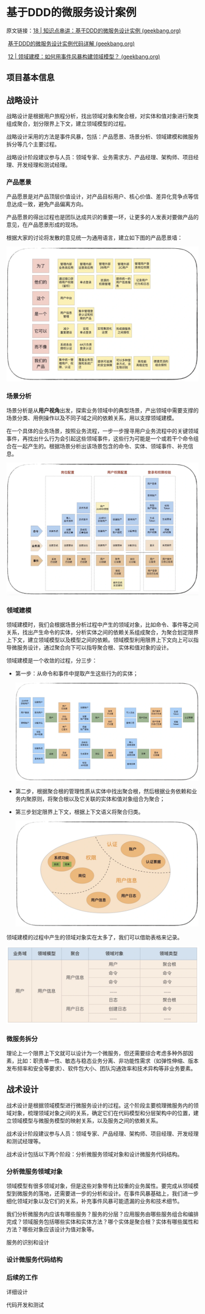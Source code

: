 # 基于DDD的微服务设计案例

原文链接：[18 | 知识点串讲：基于DDD的微服务设计实例 (geekbang.org)](https://time.geekbang.org/column/article/169881)

​					[基于DDD的微服务设计实例代码详解 (geekbang.org)](https://time.geekbang.org/column/article/185174)

​					[12 | 领域建模：如何用事件风暴构建领域模型？ (geekbang.org)](https://time.geekbang.org/column/article/163961)

## 项目基本信息

## 战略设计

战略设计是根据用户旅程分析，找出领域对象和聚合根，对实体和值对象进行聚类组成聚合，划分限界上下文，建立领域模型的过程。

战略设计采用的方法是事件风暴，包括：产品愿景、场景分析、领域建模和微服务拆分等几个主要过程。

战略设计阶段建议参与人员：领域专家、业务需求方、产品经理、架构师、项目经理、开发经理和测试经理。

### 产品愿景

产品愿景是对产品顶层价值设计，对产品目标用户、核心价值、差异化竞争点等信息达成一致，避免产品偏离方向。

产品愿景的得出过程也是团队达成共识的重要一环，让更多的人发表对要做产品的意见，在产品愿景形成的现场。

根据大家的讨论将发散的意见统一为通用语言，建立如下图的产品愿景墙：

![](../images/产品愿景.png)

### 场景分析

场景分析是从**用户视角**出发，探索业务领域中的典型场景，产出领域中需要支撑的场景分类、用例操作以及不同子域之间的依赖关系，用以支撑领域建模。

在一个具体的业务场景，按照业务流程，一步一步搜寻用户业务流程中的关键领域事件，再找出什么行为会引起这些领域事件，这些行为可能是一个或若干个命令组合在一起产生的。根据场景分析出该场景包含的命令、实体、领域事件、补充信息。

![](../images/场景分析.png)

### 领域建模

领域建模时，我们会根据场景分析过程中产生的领域对象，比如命令、事件等之间关系，找出产生命令的实体，分析实体之间的依赖关系组成聚合，为聚合划定限界上下文，建立领域模型以及模型之间的依赖。领域模型利用限界上下文向上可以指导微服务设计，通过聚合向下可以指导聚合根、实体和值对象的设计。

领域建模是一个收敛的过程，分三步：

- 第一步：从命令和事件中提取产生这些行为的实体；

  ![](../images/领域建模-领域对象.png)

- 第二步，根据聚合根的管理性质从实体中找出聚合根，然后根据业务依赖和业务内聚原则，将聚合根以及它关联的实体和值对象组合为聚合；

- 第三步划定限界上下文，根据上下文语义将聚合归类。

  ![](../images/领域建模-聚合.png)

领域建模的过程中产生的领域对象实在太多了，我们可以借助表格来记录。

![](../images/用户中台领域对象.png)

### 微服务拆分

理论上一个限界上下文就可以设计为一个微服务，但还需要综合考虑多种外部因素，比如：职责单一性、敏态与稳态业务分离、非功能性需求（如弹性伸缩、版本发布频率和安全等要求）、软件包大小、团队沟通效率和技术异构等非业务要素。

## 战术设计

战术设计是根据领域模型进行微服务设计的过程。这个阶段主要梳理微服务内的领域对象，梳理领域对象之间的关系，确定它们在代码模型和分层架构中的位置，建立领域模型与微服务模型的映射关系，以及服务之间的依赖关系。

战术设计阶段建议参与人员：领域专家、产品经理、架构师、项目经理、开发经理和测试经理等。

战术设计包括以下两个阶段：分析微服务领域对象和设计微服务代码结构。

### 分析微服务领域对象

领域模型有很多领域对象，但是这些对象带有比较重的业务属性。要完成从领域模型到微服务的落地，还需要进一步的分析和设计。在事件风暴基础上，我们进一步细化领域对象以及它们的关系，补充事件风暴可能遗漏的业务和技术细节。

我们分析微服务内应该有哪些服务？服务的分层？应用服务由哪些服务组合和编排完成？领域服务包括哪些实体和实体方法？哪个实体是聚合根？实体有哪些属性和方法？哪些对象应该设计为值对象等。



服务的识别和设计





### 设计微服务代码结构

### 后续的工作

详细设计

代码开发和测试

